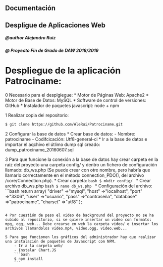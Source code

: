 ## Documentación
## Despligue de Aplicaciones Web

##### @author Alejandro Ruiz
##### @ Proyecto Fin de Grado de DAW 2018/2019

# Despliegue de la aplicación Patrociname:

0 Necesario para el desplgiegue:
	* Motor de Páginas Web: Apache2
	* Motor de Base de Datos: MySQL
	* Software de control de versiones: GitHub
	* Instalador de paquetes javascript: node + npm

1 Realizar copia del repositorio:
```bash
$ git clone https://github.com/AleRui/Patrociname.git
```

2 Configurar la base de datos
	*  Crear base de datos:
		- Nombre: patrociname
		- Codifcicación: Utf8-general-ci
	* Ir a la base de datos e importar el aqchivo el útlimo dump sql creado:  	dump_patrociname_20160607.sql

3 Para que funcione la conexión a la base de datos hay crear carpeta en la raiz del proyecto una carpeta config/ y dentro un fichero de configuración llamado: db_ws.php (Se puede crear con otro nombre, pero habría que llamarlo correctamente en el método connection_PDO(), del archivo /core/Connection.php).
	* Crear carpeta:
	```bash
	$ mkdir config/
	```
	* Crear archivo db_ws.php
	```bash
	$ nano db_ws.php
	```
	* Configuración del archivo:
	```bash
	return array(
	    "driver"    =>"mysql",
	    "host"      =>"localhost",
	    "port"      =>"3306",
	    "user"      =>"usuario",
	    "pass"      =>"contraseña",
	    "database"  =>"patrociname",
	    "charset"   =>"utf8"
	);
```

4 Por cuestión de peso el video de background del proyecto no se ha subido al repositorio, si se quiere insertar un video con formato: mpg, ogg, web... Debe crearse en web la carpeta video/ e insertar los archivos llamandolos video.mp4, video.ogg, video.web...

5 Para que funcionen los gráficos del administrador hay que realizar una instalación de paquetes de Javascript con NPM.
	- Ir a la carpeta web/
	- Instalar Chart.JS
	```bash
	$ npm install
	```
